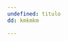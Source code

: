 ```yaml
---
undefined: titulo
dd: kmkmkm

---
```


<amp-img alt="A view of the sea"
  src="https://assets.trome.pe/files/ec_article_multimedia_gallery/uploads/2018/04/17/5ad609d27c1a7.jpeg"
  width="900"
  height="675"
  layout="responsive">
</amp-img>